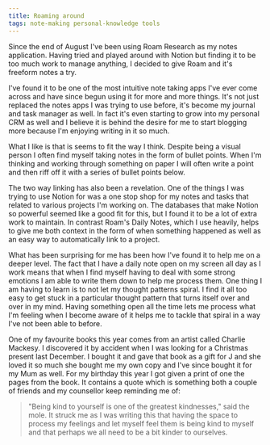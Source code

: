 ```yaml
---
title: Roaming around
tags: note-making personal-knowledge tools
---
```

Since the end of August I've been using Roam Research as my notes application. Having tried and played around with Notion but finding it to be too much work to manage anything, I decided to give Roam and it's freeform notes a try.

I've found it to be one of the most intuitive note taking apps I've ever come across and have since begun using it for more and more things. It's not just replaced the notes apps I was trying to use before, it's become my journal and task manager as well. In fact it's even starting to grow into my personal CRM as well and I believe it is behind the desire for me to start blogging more because I'm enjoying writing in it so much.

What I like is that is seems to fit the way I think. Despite being a visual person I often find myself taking notes in the form of bullet points. When I'm thinking and working through something on paper I will often write a point and then riff off it with a series of bullet points below.

The two way linking has also been a revelation. One of the things I was trying to use Notion for was a one stop shop for my notes and tasks that related to various projects I'm working on. The databases that make Notion so powerful seemed like a good fit for this, but I found it to be a lot of extra work to maintain. In contrast Roam's Daily Notes, which I use heavily, helps to give me both context in the form of when something happened as well as an easy way to automatically link to a project.

What has been surprising for me has been how I've found it to help me on a deeper level. The fact that I have a daily note open on my screen all day as I work means that when I find myself having to deal with some strong emotions I am able to write them down to help me process them. One thing I am having to learn is to not let my thought patterns spiral. I find it all too easy to get stuck in a particular thought pattern that turns itself over and over in my mind. Having something open all the time lets me process what I'm feeling when I become aware of it helps me to tackle that spiral in a way I've not been able to before.

One of my favourite books this year comes from an artist called Charlie Mackesy. I discovered it by accident when I was looking for a Christmas present last December. I bought it and gave that book as a gift for J and she loved it so much she bought me my own copy and I've since bought it for my Mum as well. For my birthday this year I got given a print of one the pages from the book. It contains a quote which is something both a couple of friends and my counsellor keep reminding me of:
> "Being kind to yourself is one of the greatest kindnesses," said the mole.
It struck me as I was writing this that having the space to process my feelings and let myself feel them is being kind to myself and that perhaps we all need to be a bit kinder to ourselves.
